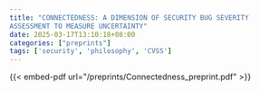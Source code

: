 ```yaml
---
title: "CONNECTEDNESS: A DIMENSION OF SECURITY BUG SEVERITY
ASSESSMENT TO MEASURE UNCERTAINTY"
date: 2025-03-17T13:10:18+08:00
categories: ["preprints"]
tags: ['security', 'philosophy', 'CVSS']
---
```


{{< embed-pdf url="/preprints/Connectedness_preprint.pdf" >}}